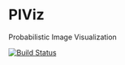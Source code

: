 # PIViz
Probabilistic Image Visualization 

[![Build Status](https://www.travis-ci.org/moeyensj/PIViz.svg?branch=master)](https://www.travis-ci.org/moeyensj/PIViz)